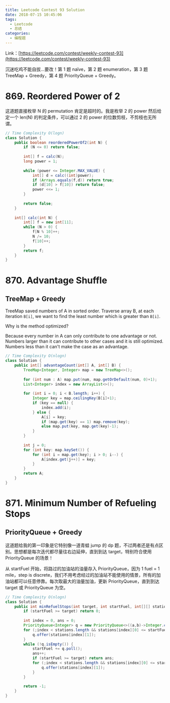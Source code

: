 ```yaml
---
title: Leetcode Contest 93 Solution
date: 2018-07-15 10:45:06
tags:
  - Leetcode
  - 总结
categories: 
  - 编程题
---
```


Link：[https://leetcode.com/contest/weekly-contest-93](https://leetcode.com/contest/weekly-contest-93)

沉迷吃鸡不能自拔...要改！第 1 题 naïve，第 2 题 enumeration，第 3 题 TreeMap + Greedy，第 4 题 PriorityQueue + Greedy。

<!-- more -->

# 869. Reordered Power of 2

这道题直接枚举 N 的 permutation 肯定是超时的。我是枚举 2 的 power 然后给定一个 len(N) 的判定条件，可以通过 2 的 power 的位数剪枝，不剪枝也无所谓。

```java
// Time Complexity O(logn)
class Solution {
    public boolean reorderedPowerOf2(int N) {
        if (N <= 0) return false;
        
        int[] f = calc(N);
        long power = 1;
        
        while (power <= Integer.MAX_VALUE) {
            int[] d = calc((int)power);
            if (Arrays.equals(f,d)) return true;
            if (d[10] > f[10]) return false;
            power <<= 1;
        }
        
        return false;
    }
    
    int[] calc(int N) {
        int[] f = new int[11];
        while (N > 0) {
            f[N % 10]++;
            N /= 10;
            f[10]++;
        }
        return f;
    }
}
```

# 870. Advantage Shuffle

## TreeMap + Greedy

TreeMap saved numbers of A in sorted order. Traverse array B, at each iteration `B[i]`, we want to find the least number which is greater than `B[i]`.

Why is the method optimized?

Because every number in A can only contribute to one advantage or not. Numbers larger than it can contribute to other cases and it is still optimized. Numbers less than it can't make the case as an advantage. 

```java
// Time Complexity O(nlogn)
class Solution {
    public int[] advantageCount(int[] A, int[] B) {
        TreeMap<Integer, Integer> map = new TreeMap<>();
        
        for (int num : A) map.put(num, map.getOrDefault(num, 0)+1);
        List<Integer> index = new ArrayList<>();
        
        for (int i = 0; i < B.length; i++) {
            Integer key = map.ceilingKey(B[i]+1);
            if (key == null) {
                index.add(i);
            } else {
                A[i] = key;
                if (map.get(key) == 1) map.remove(key);
                else map.put(key, map.get(key)-1);
            }
        }
        
        int j = 0;
        for (int key: map.keySet()) {
            for (int i = map.get(key); i > 0; i--) {
                A[index.get(j++)] = key;
            }
        }
        return A;
    }
}
```
# 871. Minimum Number of Refueling Stops

## PriorityQueue + Greedy

这道题给我的第一印象是它特别像一道青蛙 jump 的 dp 题，不过两者还是有点区别。思想都是每次迭代都尽量往右边延伸，直到到达 target，特别符合使用 PriorityQueue 的场景！

从 startFuel 开始，将路过的加油站的油量存入 PriorityQueue，因为 1 fuel = 1 mile，step is discrete，我们不用考虑经过的加油站不能使用的情景，所有的加油站都可以任意停靠。每次取最大的油量加油，更新 PriorityQueue，直到到达 target 或 PriorityQueue 为空。

```java
// Time Complexity O(nlogn)
class Solution {
    public int minRefuelStops(int target, int startFuel, int[][] stations) {
        if (startFuel >= target) return 0;
    
        int index = 0, ans = 0;
        PriorityQueue<Integer> q = new PriorityQueue<>((a,b)->Integer.compare(b,a));
        for (;index < stations.length && stations[index][0] <= startFuel; index++) {            
            q.offer(stations[index][1]);
        }
        while (!q.isEmpty()) {
            startFuel += q.poll();
            ans++;
            if (startFuel >= target) return ans;
            for (;index < stations.length && stations[index][0] <= startFuel; index++) {            
                q.offer(stations[index][1]);
            }
        }
        
        return -1;        
    }
}
```

